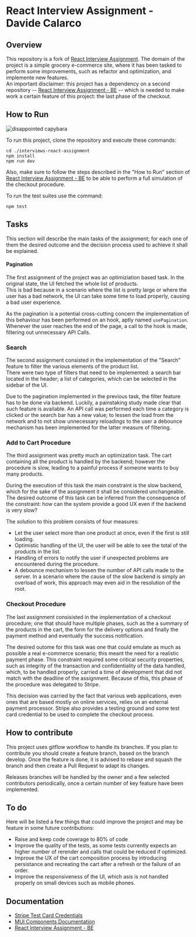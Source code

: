 # React Interview Assignment - Davide Calarco

## Overview

This repository is a fork of [React Interview Assignment](https://github.com/xtreamsrl/interviews-react-assignment). The domain of the project is a simple grocery e-commerce site, where it has been tasked to perform some improvements, such as refactor and optimization, and implemente new features.  
An important disclaimer: this project has a dependency on a second repository -- [React Interview Assignment - BE](https://github.com/HelloImLion/interviews-react-assignment-be) -- which is needed to make work a certain feature of this project: the last phase of the checkout.   

## How to Run

![disappointed capybara](https://www.rainforest-alliance.org/wp-content/uploads/2021/06/capybara-square-1.jpg.optimal.jpg)

To run this project, clone the repository and execute these commands: 
```
cd ./interviews-react-assignment
npm install
npm run dev
```

Also, make sure to follow the steps described in the "How to Run" section of [React Interview Assignment - BE](https://github.com/HelloImLion/interviews-react-assignment-be) to be able to perform a full simulation of the checkout procedure.  

To run the test suites use the command: 
```
npm test 
```

## Tasks

This section will describe the main tasks of the assignment; for each one of them the desired outcome and the decision process used to achieve it shall be explained.  

#### Pagination

The first assignment of the project was an optimiziation based task. In the original state, the UI fetched the whole list of products.  
This is bad because in a scenario where the list is pretty large or where the user has a bad network, the UI can take some time to load properly, causing a bad user experience.  

As the pagination is a potential cross-cutting concern the implementation of this behaviour has been performed on an hook, aptly named `usePagination`. Whenever the user reaches the end of the page, a call to the hook is made, filtering out unnecessary API Calls.

### Search

The second assignment consisted in the implementation of the "Search" feature to filter the various elements of the product list.  
There were two type of filters that need to be implemented: a search bar located in the header; a list of categories, which can be selected in the sidebar of the UI.  

Due to the pagination implemented in the previous task, the filter feature has to be done via backend. Luckily, a painstaking study made clear that such feature is available. An API call was performed each time a category is clicked or the search bar has a new value; to lessen the load from the network and to not show unnecessary reloadings to the user a debounce mechanism has been implemented for the latter measure of filtering.

### Add to Cart Procedure

The third assignment was pretty much an optimization task. The cart containing all the product is handled by the backend; however the procedure is slow, leading to a painful process if someone wants to buy many products. 

During the execution of this task the main constraint is the slow backend, which for the sake of the assignment it shall be considered unchangeable. The desired outcome of this task can be inferred from the consequence of the constraint: how can the system provide a good UX even if the backend is very slow?

The solution to this problem consists of four measures: 
- Let the user select more than one product at once, even if the first is still loading. 
- Optimistic handling of the UI, the user will be able to see the total of the products in the list.
- Handling of errors to notify the user if unexpected problems are encountered during the procedure.
- A debounce mechanism to lessen the number of API calls made to the server. In a scenario where the cause of the slow backend is simply an overload of work, this approach may even aid in the resolution of the root.

### Checkout Procedure

The last assignment consisisted in the implementation of a checkout procedure; one that should have multiple phases, such as the a summary of the products in the cart, the form for the delivery options and finally the payment method and eventually the success notification.  

The desired outome for this task was one that could emulate as much as possible a real e-commerce scenario; this meant the need for a realistic payment phase. This constraint required some critical security properties, such as integrity of the transaction and confidentiality of the data handled, which, to be handled properly, carried a time of development that did not match with the deadline of the assignment. Because of this, this phase of the procedure was delegated to Stripe.  

This decision was carried by the fact that various web applications, even ones that are based mostly on online services, relies on an external payment processor. Stripe also provides a testing ground and some test card credential to be used to complete the checkout process. 

## How to contribute

This project uses gitflow workflow to handle its branches. If you plan to contribute you should create a feature branch, based on the branch develop. Once the feature is done, it is advised to rebase and squash the branch and then create a Pull Request to adapt its changes.

Releases branches will be handled by the owner and a few selected contributors periodically, once a certain number of key feature have been implemented.

## To do

Here will be listed a few things that could improve the project and may be feature in some future contributions:
- Raise and keep code coverage to 80% of code
- Improve the quality of the tests, as some tests currently expects an higher number of rerender and calls that could be reduced if optimized.
- Improve the UX of the cart composition process by introducing persistance and recreating the cart after a refresh or the failure of an order.
- Improve the responsiveness of the UI, which asis is not handled properly on small devices such as mobile phones.

## Documentation
- [Stripe Test Card Credentials](https://docs.stripe.com/testing?locale=it-IT)
- [MUI Components Documentation](https://mui.com/material-ui/getting-started/)
- [React Interview Assignment - BE](https://github.com/HelloImLion/interviews-react-assignment-be)